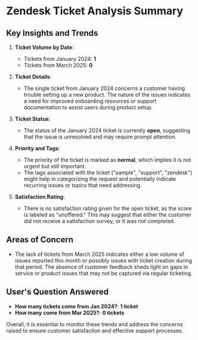# Zendesk Ticket Analysis Summary

## Key Insights and Trends

1. **Ticket Volume by Date**:
   - Tickets from January 2024: **1**
   - Tickets from March 2025: **0**

2. **Ticket Details**:
   - The single ticket from January 2024 concerns a customer having trouble setting up a new product. The nature of the issues indicates a need for improved onboarding resources or support documentation to assist users during product setup.

3. **Ticket Status**:
   - The status of the January 2024 ticket is currently **open**, suggesting that the issue is unresolved and may require prompt attention.

4. **Priority and Tags**:
   - The priority of the ticket is marked as **normal**, which implies it is not urgent but still important.
   - The tags associated with the ticket ("sample", "support", "zendesk") might help in categorizing the request and potentially indicate recurring issues or topics that need addressing.

5. **Satisfaction Rating**:
   - There is no satisfaction rating given for the open ticket, as the score is labeled as "unoffered." This may suggest that either the customer did not receive a satisfaction survey, or it was not completed.

## Areas of Concern
- The lack of tickets from March 2025 indicates either a low volume of issues reported this month or possibly issues with ticket creation during that period. The absence of customer feedback sheds light on gaps in service or product issues that may not be captured via regular ticketing.

## User's Question Answered
- **How many tickets come from Jan 2024?**: **1 ticket**
- **How many come from Mar 2025?**: **0 tickets**

Overall, it is essential to monitor these trends and address the concerns raised to ensure customer satisfaction and effective support processes.